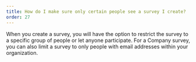 ```yaml
---
title: How do I make sure only certain people see a survey I create?
order: 27
---
```



When you create a survey, you will have the option to restrict the survey to a specific group of people or let anyone participate. For a Company survey, you can also limit a survey to only people with email addresses within your organization.
